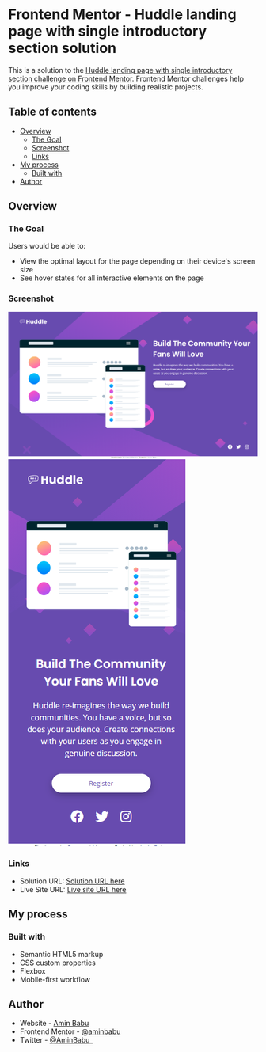# Frontend Mentor - Huddle landing page with single introductory section solution

This is a solution to the [Huddle landing page with single introductory section challenge on Frontend Mentor](https://www.frontendmentor.io/challenges/huddle-landing-page-with-a-single-introductory-section-B_2Wvxgi0). Frontend Mentor challenges help you improve your coding skills by building realistic projects. 

## Table of contents

- [Overview](#overview)
  - [The Goal](#the-goal)
  - [Screenshot](#screenshot)
  - [Links](#links)
- [My process](#my-process)
  - [Built with](#built-with)
- [Author](#author)

## Overview

### The Goal

Users would be able to:

- View the optimal layout for the page depending on their device's screen size
- See hover states for all interactive elements on the page

### Screenshot

![Desktop Preview](./design/desktop.png)
![Mobile Preview](./design/mobile.png)

### Links

- Solution URL: [Solution URL here](https://github.com/aminbabu/components/tree/master/huddle-landing-page-with-single-introductory-section)
- Live Site URL: [Live site URL here](https://aminbabu.github.io/components/huddle-landing-page-with-single-introductory-section)

## My process

### Built with

- Semantic HTML5 markup
- CSS custom properties
- Flexbox
- Mobile-first workflow


## Author

- Website - [Amin Babu](#)
- Frontend Mentor - [@aminbabu](https://www.frontendmentor.io/profile/aminbabu)
- Twitter - [@AminBabu_](https://www.twitter.com/AminBabu_)
